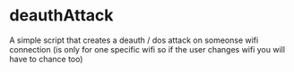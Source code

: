 # deauthAttack
A simple script that creates a deauth / dos attack on someonse wifi connection (is only for one specific wifi so if the user changes wifi you will have to chance too)
